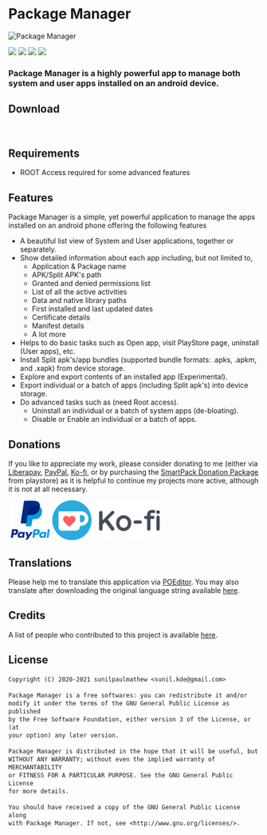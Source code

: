 # Package Manager

![Package Manager](app/src/main/res/mipmap-xxxhdpi/ic_launcher.png?raw=true)

[![](https://img.shields.io/badge/Package%20Manager-v4.1-green)](https://play.google.com/store/apps/details?id=com.smartpack.packagemanager)
![](https://img.shields.io/github/languages/top/SmartPack/PackageManager)
![](https://img.shields.io/github/contributors/smartpack/PackageManager)
![](https://img.shields.io/github/license/smartpack/PackageManager)

### Package Manager is a  highly powerful app to manage both system and user apps installed on an android device.

## Download
[<img src="https://play.google.com/intl/en_us/badges/images/generic/en-play-badge.png"
     alt=""
     height="80">](https://play.google.com/store/apps/details?id=com.smartpack.packagemanager)
[<img src="https://fdroid.gitlab.io/artwork/badge/get-it-on.png"
          alt=""
          height="80">](https://f-droid.org/packages/com.smartpack.packagemanager)

## Requirements
* ROOT Access required for some advanced features

## Features
Package Manager is a simple, yet powerful application to manage the apps installed on an android phone offering the following features
* A beautiful list view of System and User applications, together or separately.
* Show detailed information about each app including, but not limited to,
  * Application & Package name
  * APK/Split APK's path
  * Granted and denied permissions list
  * List of all the active activities
  * Data and native library paths
  * First installed and last updated dates
  * Certificate details
  * Manifest details
  * A lot more
* Helps to do basic tasks such as Open app, visit PlayStore page, uninstall (User apps), etc.
* Install Split apk's/app bundles (supported bundle formats: .apks, .apkm, and .xapk) from device storage.
* Explore and export contents of an installed app (Experimental).
* Export individual or a batch of apps (including Split apk's) into device storage.
* Do advanced tasks such as (need Root access).
  * Uninstall an individual or a batch of system apps (de-bloating).
  * Disable or Enable an individual or a batch of apps.

## Donations
If you like to appreciate my work, please consider donating to me (either via [Liberapay](https://liberapay.com/sunilpaulmathew/donate), [PayPal](https://www.paypal.me/menacherry/), [Ko-fi](https://ko-fi.com/sunilpaulmathew/), or by purchasing the [SmartPack Donation Package](https://play.google.com/store/apps/details?id=com.smartpack.donate) from playstore) as it is helpful to continue my projects more active, although it is not at all necessary.

[<img src="https://liberapay.com/assets/widgets/donate.svg"
     alt=""
     height="80">](https://liberapay.com/sunilpaulmathew/donate/)
[<img src="https://raw.githubusercontent.com/SmartPack/SmartPack.github.io/master/asset/pic005.png"
     alt=""
     height="80">](https://www.paypal.me/menacherry/)
[<img src="https://raw.githubusercontent.com/SmartPack/SmartPack.github.io/master/asset/pic010.png"
     alt=""
     height="80">](https://ko-fi.com/sunilpaulmathew/)
[<img src="https://play.google.com/intl/en_us/badges/images/generic/en-play-badge.png"
     alt=""
     height="80">](https://play.google.com/store/apps/details?id=com.smartpack.donate)

## Translations
Please help me to translate this application via [POEditor](https://poeditor.com/join/project?hash=0CitpyI1Oc). You may also translate after downloading the original language string available [here](app/src/main/res/values/strings.xml).

## Credits
A list of people who contributed to this project is available [here](Credits.md).

## License

    Copyright (C) 2020-2021 sunilpaulmathew <sunil.kde@gmail.com>

    Package Manager is a free softwares: you can redistribute it and/or
    modify it under the terms of the GNU General Public License as published
    by the Free Software Foundation, either version 3 of the License, or (at
    your option) any later version.

    Package Manager is distributed in the hope that it will be useful, but
    WITHOUT ANY WARRANTY; without even the implied warranty of MERCHANTABILITY
    or FITNESS FOR A PARTICULAR PURPOSE. See the GNU General Public License
    for more details.

    You should have received a copy of the GNU General Public License along
    with Package Manager. If not, see <http://www.gnu.org/licenses/>.